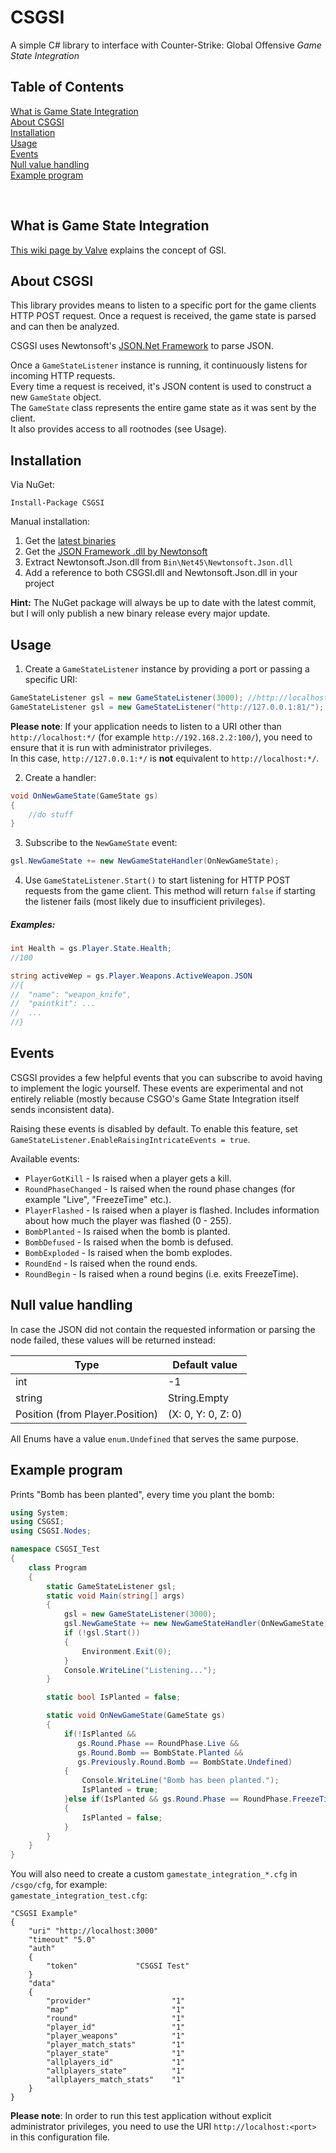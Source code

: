 # CSGSI
A simple C# library to interface with Counter-Strike: Global Offensive *Game State Integration*

## Table of Contents  
[What is Game State Integration](#what-is-game-state-integration)  
[About CSGSI](#about-csgsi)  
[Installation](#installation)  
[Usage](#usage)  
[Events](#events)  
[Null value handling](#null-value-handling)  
[Example program](#example-program)  

<br>

## What is Game State Integration

[This wiki page by Valve](https://developer.valvesoftware.com/wiki/Counter-Strike:_Global_Offensive_Game_State_Integration) explains the concept of GSI.


## About CSGSI

This library provides means to listen to a specific port for the game clients HTTP POST request. Once a request is received, the game state is parsed and can then be analyzed.

CSGSI uses Newtonsoft's [JSON.Net Framework](http://www.newtonsoft.com/json) to parse JSON.

Once a `GameStateListener` instance is running, it continuously listens for incoming HTTP requests.  
Every time a request is received, it's JSON content is used to construct a new `GameState` object.  
The `GameState` class represents the entire game state as it was sent by the client.  
It also provides access to all rootnodes (see Usage).


## Installation
Via NuGet:

```
Install-Package CSGSI
```

Manual installation:

1. Get the [latest binaries](https://github.com/rakijah/CSGSI/releases/latest)  
2. Get the [JSON Framework .dll by Newtonsoft](https://github.com/JamesNK/Newtonsoft.Json/releases)  
3. Extract Newtonsoft.Json.dll from `Bin\Net45\Newtonsoft.Json.dll`  
4. Add a reference to both CSGSI.dll and Newtonsoft.Json.dll in your project  

**Hint:** The NuGet package will always be up to date with the latest commit, but I will only publish a new binary release every major update.

## Usage
1. Create a `GameStateListener` instance by providing a port or passing a specific URI:

```C#
GameStateListener gsl = new GameStateListener(3000); //http://localhost:3000/  
GameStateListener gsl = new GameStateListener("http://127.0.0.1:81/");
```

**Please note**: If your application needs to listen to a URI other than `http://localhost:*/` (for example `http://192.168.2.2:100/`), you need to ensure that it is run with administrator privileges.  
In this case, `http://127.0.0.1:*/` is **not** equivalent to `http://localhost:*/`.

2. Create a handler:

```C#
void OnNewGameState(GameState gs)
{
    //do stuff
}
```

3. Subscribe to the `NewGameState` event:

```C#
gsl.NewGameState += new NewGameStateHandler(OnNewGameState);
```

4. Use `GameStateListener.Start()` to start listening for HTTP POST requests from the game client. This method will return `false` if starting the listener fails (most likely due to insufficient privileges).

##### Examples:
```C#
int Health = gs.Player.State.Health;
//100

string activeWep = gs.Player.Weapons.ActiveWeapon.JSON
//{
//  "name": "weapon_knife",
//  "paintkit": ...
//  ...
//}
```

## Events

CSGSI provides a few helpful events that you can subscribe to avoid having to implement the logic yourself. These events are experimental and not entirely reliable (mostly because CSGO's Game State Integration itself sends inconsistent data).

Raising these events is disabled by default. To enable this feature, set `GameStateListener.EnableRaisingIntricateEvents = true`.

Available events: 

* `PlayerGotKill` - Is raised when a player gets a kill.
* `RoundPhaseChanged` - Is raised when the round phase changes (for example "Live", "FreezeTime" etc.).
* `PlayerFlashed` - Is raised when a player is flashed. Includes information about how much the player was flashed (0 - 255).
* `BombPlanted` - Is raised when the bomb is planted.
* `BombDefused` - Is raised when the bomb is defused.
* `BombExploded` - Is raised when the bomb explodes.
* `RoundEnd` - Is raised when the round ends.
* `RoundBegin` - Is raised when a round begins (i.e. exits FreezeTime).

## Null value handling

In case the JSON did not contain the requested information or parsing the node failed, these values will be returned instead:

Type|Default value
----|-------------
int|-1
string| String.Empty
Position (from Player.Position)| (X: 0, Y: 0, Z: 0)

All Enums have a value `enum.Undefined` that serves the same purpose.

## Example program

Prints "Bomb has been planted", every time you plant the bomb:

```C#
using System;
using CSGSI;
using CSGSI.Nodes;

namespace CSGSI_Test
{
    class Program
    {
        static GameStateListener gsl;
        static void Main(string[] args)
        {
            gsl = new GameStateListener(3000);
            gsl.NewGameState += new NewGameStateHandler(OnNewGameState);
            if (!gsl.Start())
            {
                Environment.Exit(0);
            }
            Console.WriteLine("Listening...");
        }

        static bool IsPlanted = false;

        static void OnNewGameState(GameState gs)
        {
            if(!IsPlanted &&
               gs.Round.Phase == RoundPhase.Live &&
               gs.Round.Bomb == BombState.Planted &&
               gs.Previously.Round.Bomb == BombState.Undefined)
            {
                Console.WriteLine("Bomb has been planted.");
                IsPlanted = true;
            }else if(IsPlanted && gs.Round.Phase == RoundPhase.FreezeTime)
            {
                IsPlanted = false;
            }
        }
    }
}
```

You will also need to create a custom `gamestate_integration_*.cfg` in `/csgo/cfg`, for example:  
`gamestate_integration_test.cfg`:  
```
"CSGSI Example"
{
	"uri" "http://localhost:3000"
	"timeout" "5.0"
	"auth"
	{
		"token"				"CSGSI Test"
	}
	"data"
	{
		"provider"              	"1"
		"map"                   	"1"
		"round"                 	"1"
		"player_id"					"1"
		"player_weapons"			"1"
		"player_match_stats"		"1"
		"player_state"				"1"
		"allplayers_id"				"1"
		"allplayers_state"			"1"
		"allplayers_match_stats"	"1"
	}
}
```

**Please note**: In order to run this test application without explicit administrator privileges, you need to use the URI `http://localhost:<port>` in this configuration file.
